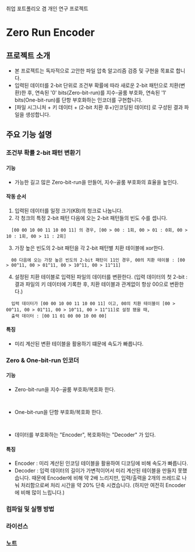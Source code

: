 취업 포트폴리오 겸 개인 연구 프로젝트

# Zero Run Encoder
## 프로젝트 소개
- 본 프로젝트는 독자적으로 고안한 파일 압축 알고리즘 검증 및 구현을 목표로 합니다.
- 입력된 데이터를 2-bit 단위로 조건부 확률에 따라 새로운 2-bit 패턴으로 치환(변환)한 후, 연속된 '0' bits(Zero-bit-run)를 지수-골룸 부호화, 연속된 '1' bits(One-bit-run)를 단항 부호화하는 인코더를 구현합니다.
- [파일 시그니처 + 키 데이터 + (2-bit 치환 후+)인코딩된 데이터] 로 구성된 결과 파일을 생성합니다.

## 주요 기능 설명
### 조건부 확률 2-bit 패턴 변환기
#### 기능
- 가능한 길고 많은 Zero-bit-run을 만들어, 지수-골룸 부호화의 효율을 높인다.
#### 작동 순서
1. 입력된 데이터를 일정 크기(KB)의 청크로 나눕니다.
2. 각 청크의 특정 2-bit 패턴 다음에 오는 2-bit 패턴들의 빈도 수를 셉니다.
```
  [00 00 10 00 11 10 00 11] 의 경우, [00 > 00 : 1회, 00 > 01 : 0회, 00 > 10 : 1회, 00 > 11 : 2회]    
```
3. 가장 높은 빈도의 2-bit 패턴을 각 2-bit 패턴별 치환 테이블에 xor한다.
```
  00 다음에 오는 가장 높은 빈도의 2-bit 패턴이 11인 경우, 00의 치환 테이블 : [00 > 00^11, 00 > 01^11, 00 > 10^11, 00 > 11^11]    
```
4. 설정된 치환 테이블로 입력된 파일의 데이터를 변환한다. (입력 데이터의 첫 2-bit : 결과 파일의 키 데이터에 기록한 후, 치환 테이블과 관계없이 항상 00으로 변환한다.)
```
  입력 데이터가 [00 00 10 00 11 10 00 11] 이고, 00의 치환 테이블이 [00 > 00^11, 00 > 01^11, 00 > 10^11, 00 > 11^11]로 설정 됐을 때,
  출력 데이터 : [00 11 01 00 00 10 00 00]
```
#### 특징
- 미리 계산된 변환 테이블을 활용하기 떄문에 속도가 빠릅니다.

### Zero & One-bit-run 인코더
#### 기능
- Zero-bit-run을 지수-골룸 부호화/복호화 한다.
```
  
```
- One-bit-run을 단항 부호화/복호화 한다.
```
  
```
- 데이터를 부호화하는 "Encoder", 복호화하는 "Decoder" 가 있다.
#### 특징
- Encoder : 미리 계산된 인코딩 테이블을 활용하여 디코딩에 비해 속도가 빠릅니다.
- Decoder : 입력 데이터의 길이가 가변적이어서 미리 계산된 테이블을 만들지 못했습니다. 때문에 Encoder에 비해 약 2배 느리지만, 입력/출력을 2개의 쓰레드로 나눠 처리함으로써 처리 시간을 약 20% 단축 시켰습니다. (하지만 여전히 Encoder에 비해 많이 느립니다.)

### 컴파일 및 실행 방법

### 라이선스

### 노트
